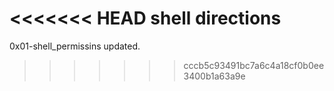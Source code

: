 <<<<<<< HEAD
shell directions
=======
0x01-shell_permissins updated.
>>>>>>> cccb5c93491bc7a6c4a18cf0b0ee3400b1a63a9e
